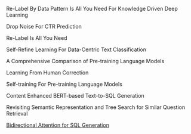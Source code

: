 Re-Label By Data Pattern Is All You Need For Knowledge Driven Deep Learning

Drop Noise For CTR Prediction

Re-Label Is All You Need

Self-Refine Learning For Data-Centric Text Classification

A Comprehensive Comparison of Pre-training Language Models

Learning From Human Correction

Self-training For Pre-training Language Models

Content Enhanced BERT-based Text-to-SQL Generation

Revisiting Semantic Representation and Tree Search for Similar Question Retrieval

[Bidirectional Attention for SQL Generation](2018-01-01-text2sql-model.md)

